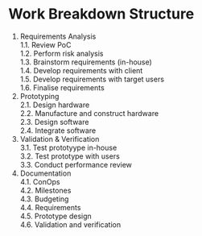 ﻿# Work Breakdown Structure

1. Requirements Analysis  
   1.1. Review PoC  
   1.2. Perform risk analysis  
   1.3. Brainstorm requirements (in-house)  
   1.4. Develop requirements with client  
   1.5. Develop requirements with target users  
   1.6. Finalise requirements  
2. Prototyping  
   2.1. Design hardware  
   2.2. Manufacture and construct hardware  
   2.3. Design software  
   2.4. Integrate software  
3. Validation & Verification  
   3.1. Test prototyype in-house  
   3.2. Test prototype with users  
   3.3. Conduct performance review  
4. Documentation  
   4.1. ConOps  
   4.2. Milestones  
   4.3. Budgeting  
   4.4. Requirements  
   4.5. Prototype design  
   4.6. Validation and verification  
